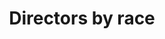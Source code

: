 ---
name: directors
title: Directors by race
external-url: https://public.tableau.com/profile/adi.eyal#!/vizhome/DirectorsbyRace/Dashboard1
image: directors.png
summary: "Has there been any racial transformation in the economy? This preliminary visualisation helps explore this question"
---